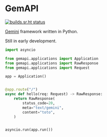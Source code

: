 # GemAPI

[![builds.sr.ht status](https://builds.sr.ht/~tsileo/gemapi.svg)](https://builds.sr.ht/~tsileo/gemapi?)

[Gemini](https://gemini.circumlunar.space/docs/specification.html) framework written in Python.

Still in early development.

```python
import asyncio

from gemapi.applications import Application
from gemapi.applications import RawResponse
from gemapi.applications import Request

app = Application()


@app.route("/")
async def hello(req: Request) -> RawResponse:
    return RawResponse(
        status_code=20,
        meta="text/gemini",
        content="toto",
    )


asyncio.run(app.run())
```
